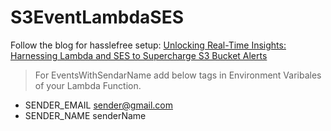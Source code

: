 # S3EventLambdaSES

Follow the blog for hasslefree setup:  [Unlocking Real-Time Insights: Harnessing Lambda and SES to Supercharge S3 Bucket Alerts](https://dev.to/rahulkspace/unlocking-real-time-insights-harnessing-lambda-and-ses-to-supercharge-s3-bucket-alerts-4cka)

> For EventsWithSendarName add below tags in Environment Varibales of your Lambda Function.  
  * SENDER_EMAIL	sender@gmail.com
  * SENDER_NAME	senderName
